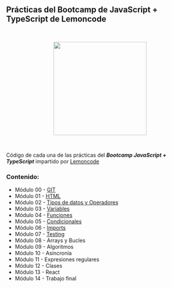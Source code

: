 ## Prácticas del Bootcamp de JavaScript + TypeScript de Lemoncode
<br>
<p align="center">
<img src="https://images.squarespace-cdn.com/content/v1/56cdb491a3360cdd18de5e16/1536153413819-R1MYY9PC7NFCXX85EJMV/1.png" width="250">
</p>
<br>

Código de cada una de las prácticas del ***Bootcamp JavaScript + TypeScript*** impartido por [Lemoncode](https://lemoncode.net/)

### **Contenido:**
* Módulo 00 - [GIT](https://github.com/juanjopareja/bootcamp-js-ts-lemoncode/tree/main/M%C3%B3dulo%2000%20-%20GIT)
* Módulo 01 - [HTML](https://github.com/juanjopareja/bootcamp-js-ts-lemoncode/tree/main/M%C3%B3dulo%2001%20-%20HTML)
* Módulo 02 - [Tipos de datos y Operadores](https://github.com/juanjopareja/bootcamp-js-ts-lemoncode/tree/main/M%C3%B3dulo%2002%20-%20Tipos%20de%20datos%20y%20Operadores)
* Módulo 03 - [Variables](https://github.com/juanjopareja/bootcamp-js-ts-lemoncode/tree/main/M%C3%B3dulo%2003%20-%20Variables)
* Módulo 04 - [Funciones](https://github.com/juanjopareja/bootcamp-js-ts-lemoncode/tree/main/M%C3%B3dulo%2004%20-%20Funciones)
* Módulo 05 - [Condicionales](https://github.com/juanjopareja/bootcamp-js-ts-lemoncode/tree/main/M%C3%B3dulo%2005%20-%20Condicionales)
* Módulo 06 - [Imports](https://github.com/juanjopareja/bootcamp-js-ts-lemoncode/tree/main/M%C3%B3dulo%2006%20-%20Imports)
* Módulo 07 - [Testing](https://github.com/juanjopareja/bootcamp-js-ts-lemoncode/tree/main/M%C3%B3dulo%2007%20-%20Testing)
* Módulo 08 - Arrays y Bucles
* Módulo 09 - Algoritmos
* Módulo 10 - Asincronía
* Módulo 11 - Expresiones regulares
* Módulo 12 - Clases
* Módulo 13 - React
* Módulo 14 - Trabajo final
